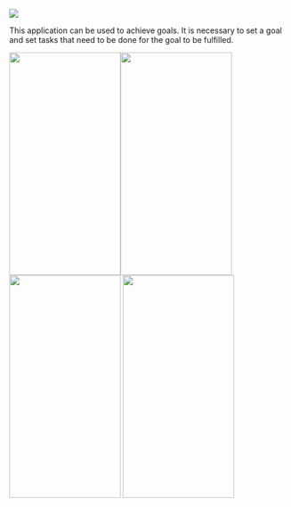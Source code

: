 ![](https://github.com/actions/todo_app/tree/master/.github/workflows/main.yml/badge.svg)

This application can be used to achieve goals. It is necessary to set a goal and set tasks that need to be done for the goal to be fulfilled.

<img src="https://user-images.githubusercontent.com/45006912/79640747-ec254180-819b-11ea-97d1-5f186ffb2220.png" width="200" height="400"><img src="https://user-images.githubusercontent.com/45006912/79640772-1545d200-819c-11ea-8114-e8dcf0ebb0cf.png" width="200" height="400">
<img src="https://user-images.githubusercontent.com/45006912/79640775-1840c280-819c-11ea-9fc5-94f18a403cbb.png" width="200" height="400">
<img src="https://user-images.githubusercontent.com/45006912/79640776-1aa31c80-819c-11ea-89e7-1e4e83fca69b.png" width="200" height="400">
